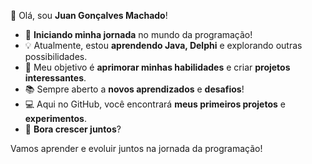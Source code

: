 👋 Olá, sou **Juan Gonçalves Machado**!

- 📌 **Iniciando minha jornada** no mundo da programação!
- 💡 Atualmente, estou **aprendendo Java, Delphi** e explorando outras possibilidades.
- 🎯 Meu objetivo é **aprimorar minhas habilidades** e criar **projetos interessantes**.
- 📚 Sempre aberto a **novos aprendizados** e **desafios**!
- 💻 Aqui no GitHub, você encontrará **meus primeiros projetos** e **experimentos**.
- 🚀 **Bora crescer juntos**?

Vamos aprender e evoluir juntos na jornada da programação!
